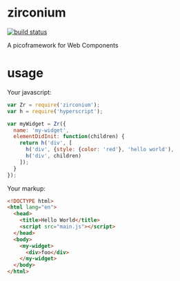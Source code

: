 
# zirconium

[![build status][travis]][travis-uri]

A picoframework for Web Components

# usage
Your javascript:

```javascript
var Zr = require('zirconium');
var h = require('hyperscript');

var myWidget = Zr({
  name: 'my-widget',
  elementDidInit: function(children) {
    return h('div', [
      h('div', {style: {color: 'red'}, 'hello world'),
      h('div', children)
    ]);
  }
});
```

Your markup:

```html
<!DOCTYPE html>
<html lang="en">
  <head>
    <title>Hello World</title>
    <script src="main.js"></script>
  </head>
  <body>
    <my-widget>
      <div>foo</div>
    </my-widget>
  </body>
</html>
```

[travis]: https://travis-ci.org/rtsao/zirconium.svg
[travis-uri]: https://travis-ci.org/rtsao/zirconium

